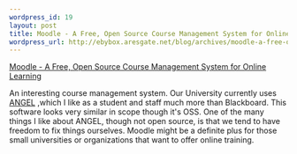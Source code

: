 ```yaml
--- 
wordpress_id: 19
layout: post
title: Moodle - A Free, Open Source Course Management System for Online Learning
wordpress_url: http://ebybox.aresgate.net/blog/archives/moodle-a-free-open-source-course-management-system-for-online-learning/
---
```

<a href="http://moodle.org/">Moodle - A Free, Open Source Course Management System for Online Learning</a>

An interesting course management system. Our University currently uses <a href="http://cyberlearninglabs.com/products/">ANGEL</a> ,which I like as a student and staff much more than Blackboard. This software looks very similar in scope though it's OSS. One of the many things I like about ANGEL, though not open source, is that we tend to have freedom to fix things ourselves. Moodle might be a definite plus for those small universities or organizations that want to offer online training. 
